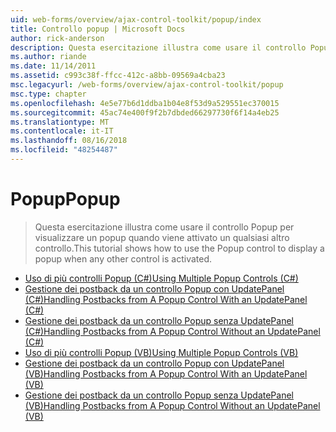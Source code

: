 ```yaml
---
uid: web-forms/overview/ajax-control-toolkit/popup/index
title: Controllo popup | Microsoft Docs
author: rick-anderson
description: Questa esercitazione illustra come usare il controllo Popup per visualizzare un popup quando viene attivato un qualsiasi altro controllo.
ms.author: riande
ms.date: 11/14/2011
ms.assetid: c993c38f-ffcc-412c-a8bb-09569a4cba23
msc.legacyurl: /web-forms/overview/ajax-control-toolkit/popup
msc.type: chapter
ms.openlocfilehash: 4e5e77b6d1ddba1b04e8f53d9a529551ec370015
ms.sourcegitcommit: 45ac74e400f9f2b7dbded66297730f6f14a4eb25
ms.translationtype: MT
ms.contentlocale: it-IT
ms.lasthandoff: 08/16/2018
ms.locfileid: "48254487"
---
```

<a name="popup"></a><span data-ttu-id="01e51-103">Popup</span><span class="sxs-lookup"><span data-stu-id="01e51-103">Popup</span></span>
====================
> <span data-ttu-id="01e51-104">Questa esercitazione illustra come usare il controllo Popup per visualizzare un popup quando viene attivato un qualsiasi altro controllo.</span><span class="sxs-lookup"><span data-stu-id="01e51-104">This tutorial shows how to use the Popup control to display a popup when any other control is activated.</span></span>


- [<span data-ttu-id="01e51-105">Uso di più controlli Popup (C#)</span><span class="sxs-lookup"><span data-stu-id="01e51-105">Using Multiple Popup Controls (C#)</span></span>](using-multiple-popup-controls-cs.md)
- [<span data-ttu-id="01e51-106">Gestione dei postback da un controllo Popup con UpdatePanel (C#)</span><span class="sxs-lookup"><span data-stu-id="01e51-106">Handling Postbacks from A Popup Control With an UpdatePanel (C#)</span></span>](handling-postbacks-from-a-popup-control-with-an-updatepanel-cs.md)
- [<span data-ttu-id="01e51-107">Gestione dei postback da un controllo Popup senza UpdatePanel (C#)</span><span class="sxs-lookup"><span data-stu-id="01e51-107">Handling Postbacks from A Popup Control Without an UpdatePanel (C#)</span></span>](handling-postbacks-from-a-popup-control-without-an-updatepanel-cs.md)
- [<span data-ttu-id="01e51-108">Uso di più controlli Popup (VB)</span><span class="sxs-lookup"><span data-stu-id="01e51-108">Using Multiple Popup Controls (VB)</span></span>](using-multiple-popup-controls-vb.md)
- [<span data-ttu-id="01e51-109">Gestione dei postback da un controllo Popup con UpdatePanel (VB)</span><span class="sxs-lookup"><span data-stu-id="01e51-109">Handling Postbacks from A Popup Control With an UpdatePanel (VB)</span></span>](handling-postbacks-from-a-popup-control-with-an-updatepanel-vb.md)
- [<span data-ttu-id="01e51-110">Gestione dei postback da un controllo Popup senza UpdatePanel (VB)</span><span class="sxs-lookup"><span data-stu-id="01e51-110">Handling Postbacks from A Popup Control Without an UpdatePanel (VB)</span></span>](handling-postbacks-from-a-popup-control-without-an-updatepanel-vb.md)
